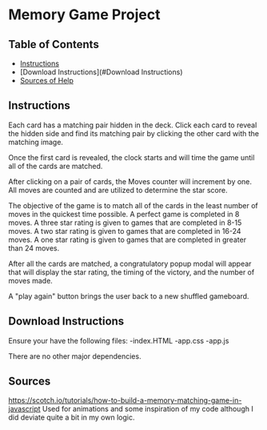 # Memory Game Project

## Table of Contents

* [Instructions](#instructions)
* [Download Instructions](#Download Instructions)
* [Sources of Help](#Sources)

## Instructions

Each card has a matching pair hidden in the deck. Click each card to reveal the hidden side and find its matching pair by clicking the other card with the matching image.

Once the first card is revealed, the clock starts and will time the game until all of the cards are matched.

After clicking on a pair of cards, the Moves counter will increment by one. All moves are counted and are utilized to determine the star score.

The objective of the game is to match all of the cards in the least number of moves in the quickest time possible. A perfect game is completed in 8 moves.
A three star rating is given to games that are completed in 8-15 moves.
A two star rating is given to games that are completed in 16-24 moves.
A one star rating is given to games that are completed in greater than 24 moves.

After all the cards are matched, a congratulatory popup modal will appear that will display the star rating, the timing of the victory, and the number of moves made.

A "play again" button brings the user back to a new shuffled gameboard.

## Download Instructions
Ensure your have the following files:
  -index.HTML
  -app.css
  -app.js

There are no other major dependencies.

## Sources
https://scotch.io/tutorials/how-to-build-a-memory-matching-game-in-javascript
  Used for animations and some inspiration of my code although I did deviate quite a bit in my own logic.
